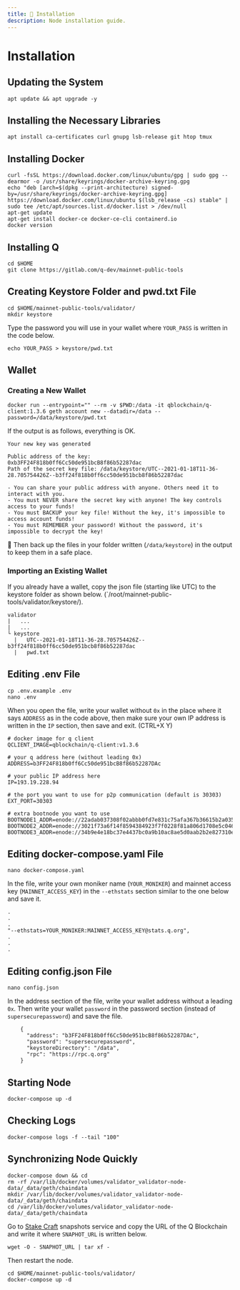 ```yaml
---
title: 💾 Installation
description: Node installation guide.
---
```


# Installation

## Updating the System
```shell
apt update && apt upgrade -y
```

## Installing the Necessary Libraries
```shell
apt install ca-certificates curl gnupg lsb-release git htop tmux
```

## Installing Docker
```shell
curl -fsSL https://download.docker.com/linux/ubuntu/gpg | sudo gpg --dearmor -o /usr/share/keyrings/docker-archive-keyring.gpg
echo "deb [arch=$(dpkg --print-architecture) signed-by=/usr/share/keyrings/docker-archive-keyring.gpg] https://download.docker.com/linux/ubuntu $(lsb_release -cs) stable" | sudo tee /etc/apt/sources.list.d/docker.list > /dev/null
apt-get update
apt-get install docker-ce docker-ce-cli containerd.io
docker version
```

## Installing Q
```
cd $HOME
git clone https://gitlab.com/q-dev/mainnet-public-tools
```

## Creating Keystore Folder and pwd.txt File
```
cd $HOME/mainnet-public-tools/validator/
mkdir keystore
```

Type the password you will use in your wallet where `YOUR_PASS` is written in the code below.
```
echo YOUR_PASS > keystore/pwd.txt
```

## Wallet

### Creating a New Wallet
```shell 
docker run --entrypoint="" --rm -v $PWD:/data -it qblockchain/q-client:1.3.6 geth account new --datadir=/data --password=/data/keystore/pwd.txt
```
If the output is as follows, everything is OK.
```
Your new key was generated

Public address of the key:   0xb3FF24F818b0ff6Cc50de951bcB8f86b52287dac
Path of the secret key file: /data/keystore/UTC--2021-01-18T11-36-28.705754426Z--b3ff24f818b0ff6cc50de951bcb8f86b52287dac

- You can share your public address with anyone. Others need it to interact with you.
- You must NEVER share the secret key with anyone! The key controls access to your funds!
- You must BACKUP your key file! Without the key, it's impossible to access account funds!
- You must REMEMBER your password! Without the password, it's impossible to decrypt the key!
```
🔴 Then back up the files in your folder written (`/data/keystore`) in the output to keep them in a safe place.

### Importing an Existing Wallet
If you already have a wallet, copy the json file (starting like UTC) to the keystore folder as shown below. (`/root/mainnet-public-tools/validator/keystore/).
```
validator
|   ...
|   ...
└ keystore
  |   UTC--2021-01-18T11-36-28.705754426Z--b3ff24f818b0ff6cc50de951bcb8f86b52287dac
  |   pwd.txt
```

## Editing .env File

```shell
cp .env.example .env
nano .env
```
When you open the file, write your wallet without `0x` in the place where it says `ADDRESS` as in the code above, 
then make sure your own IP address is written in the `IP` section, then save and exit. (CTRL+X Y)
```
# docker image for q client
QCLIENT_IMAGE=qblockchain/q-client:v1.3.6

# your q address here (without leading 0x)
ADDRESS=b3FF24F818b0ff6Cc50de951bcB8f86b52287DAc

# your public IP address here
IP=193.19.228.94

# the port you want to use for p2p communication (default is 30303)
EXT_PORT=30303

# extra bootnode you want to use
BOOTNODE1_ADDR=enode://22adab037308f02abbb0fd7e831c75afa367b36615b2a0358a5c4673912cf384de6c8e688371822488622ebee383aeea5d41087160cb70484a9f1671876871b1@bootnode.q.org:30301
BOOTNODE2_ADDR=enode://3021f73a6f14f8594384923f7f0228f81a806d1708e5c046db12661bdce6b0f10625fae12771aa36f7a4d1f110d4e5a589bf3d34ec4b1d2c6d10e382d90f6983@extrabootnode.q.org:30314
BOOTNODE3_ADDR=enode://34b9e4e18bc37e4437bc0a9b10ac8ae5d0aab2b2e827310e90ec1012e818d07962b162d98e083ec5487e0cf87d1ffefb46332ec05209ec82fb675ae7afe3e241@extrabootnode.q.org:30315
```

## Editing docker-compose.yaml File
```
nano docker-compose.yaml
```

In the file, write your own moniker name (`YOUR_MONIKER`) and mainnet access key (`MAINNET_ACCESS_KEY`) in the `--ethstats` section similar to the one below and save it.
```
.
.
.
"--ethstats=YOUR_MONIKER:MAINNET_ACCESS_KEY@stats.q.org",
.
.
.
```

## Editing config.json File
```
nano config.json
```
In the address section of the file, write your wallet address without a leading `0x`. 
Then write your wallet `password` in the password section (instead of `supersecurepassword`) and save the file.
```
    {
      "address": "b3FF24F818b0ff6Cc50de951bcB8f86b52287DAc",
      "password": "supersecurepassword",
      "keystoreDirectory": "/data",
      "rpc": "https://rpc.q.org"
    }
```

## Starting Node
```shell
docker-compose up -d
```

## Checking Logs
```
docker-compose logs -f --tail "100"
```

## Synchronizing Node Quickly
 ```shell 
docker-compose down && cd
rm -rf /var/lib/docker/volumes/validator_validator-node-data/_data/geth/chaindata
mkdir /var/lib/docker/volumes/validator_validator-node-data/_data/geth/chaindata
cd /var/lib/docker/volumes/validator_validator-node-data/_data/geth/chaindata
```

Go to [Stake Craft](https://snapshots.stakecraft.com/) snapshots service and copy the URL of the Q Blockchain and write it where `SNAPHOT_URL` is written below.

```
wget -O - SNAPHOT_URL | tar xf -
```

Then restart the node.
```
cd $HOME/mainnet-public-tools/validator/
docker-compose up -d
```

​
